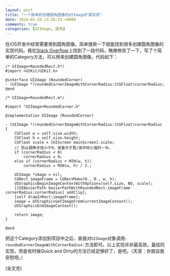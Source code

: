 ```yaml
---
layout: post
title: "一个简单的创建圆角图像的UIImage扩展实现"
date: 2014-01-20 13:58:15 +0800
comments: true
categories: [UIImage, 圆角]
---
```


在iOS开发中经常需要用到圆角图像。简单搜索一下就能找到很多创建圆角图像的实现代码。我在[Stack Overflow](http://stackoverflow.com/questions/10563986/uiimage-with-rounded-corners)上找到了一段代码，略微修改了一下，写了个简单的Category方法，可以用来创建圆角图像。代码如下：

<!-- more -->

```objc
/* UIImage+RoundedRect.h*/
#import <UIKit/UIKit.h>

@interface UIImage (RoundedCorner)
- (UIImage *)roundedCornerImageWithCornerRadius:(CGFloat)cornerRadius;
@end

/* UIImage+RoundedRect.m*/

#import "UIImage+RoundedCorner.h"

@implementation UIImage (RoundedCorner)

- (UIImage *)roundedCornerImageWithCornerRadius:(CGFloat)cornerRadius {
    CGFloat w = self.size.width;
    CGFloat h = self.size.height;
    CGFloat scale = [UIScreen mainScreen].scale;
    // 防止圆角半径小于0，或者大于宽/高中较小值的一半。
    if (cornerRadius < 0)
        cornerRadius = 0;
    else if (cornerRadius > MIN(w, h))
        cornerRadius = MIN(w, h) / 2.;

    UIImage *image = nil;
    CGRect imageFrame = CGRectMake(0., 0., w, h);
    UIGraphicsBeginImageContextWithOptions(self.size, NO, scale);
    [[UIBezierPath bezierPathWithRoundedRect:imageFrame cornerRadius:cornerRadius] addClip];
    [self drawInRect:imageFrame];
    image = UIGraphicsGetImageFromCurrentImageContext();
    UIGraphicsEndImageContext();
    
    return image;
}

@end
```

把这个Category添加到项目中之后，直接对`UIImage`对象调用`- roundedCornerImageWithCornerRadius:`方法即可。以上实现并非最高效，最佳的实现，但是有时候Quick and Dirty的方法已经足够好了，是吧。（天音：你就自我安慰吧。）

(全文完)
